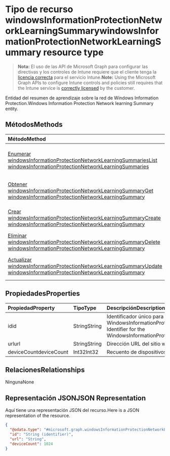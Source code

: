 # <a name="windowsinformationprotectionnetworklearningsummary-resource-type"></a><span data-ttu-id="fbba6-101">Tipo de recurso windowsInformationProtectionNetworkLearningSummary</span><span class="sxs-lookup"><span data-stu-id="fbba6-101">windowsInformationProtectionNetworkLearningSummary resource type</span></span>

> <span data-ttu-id="fbba6-102">**Nota:** El uso de las API de Microsoft Graph para configurar las directivas y los controles de Intune requiere que el cliente tenga la [licencia correcta](https://go.microsoft.com/fwlink/?linkid=839381) para el servicio Intune.</span><span class="sxs-lookup"><span data-stu-id="fbba6-102">**Note:** Using the Microsoft Graph APIs to configure Intune controls and policies still requires that the Intune service is [correctly licensed](https://go.microsoft.com/fwlink/?linkid=839381) by the customer.</span></span>

<span data-ttu-id="fbba6-103">Entidad del resumen de aprendizaje sobre la red de Windows Information Protection.</span><span class="sxs-lookup"><span data-stu-id="fbba6-103">Windows Information Protection Network learning Summary entity.</span></span>
## <a name="methods"></a><span data-ttu-id="fbba6-104">Métodos</span><span class="sxs-lookup"><span data-stu-id="fbba6-104">Methods</span></span>
|<span data-ttu-id="fbba6-105">Método</span><span class="sxs-lookup"><span data-stu-id="fbba6-105">Method</span></span>|<span data-ttu-id="fbba6-106">Tipo de valor devuelto</span><span class="sxs-lookup"><span data-stu-id="fbba6-106">Return Type</span></span>|<span data-ttu-id="fbba6-107">Descripción</span><span class="sxs-lookup"><span data-stu-id="fbba6-107">Description</span></span>|
|:---|:---|:---|
|[<span data-ttu-id="fbba6-108">Enumerar windowsInformationProtectionNetworkLearningSummaries</span><span class="sxs-lookup"><span data-stu-id="fbba6-108">List windowsInformationProtectionNetworkLearningSummaries</span></span>](../api/intune_wip_windowsinformationprotectionnetworklearningsummary_list.md)|<span data-ttu-id="fbba6-109">Colección [windowsInformationProtectionNetworkLearningSummary](../resources/intune_wip_windowsinformationprotectionnetworklearningsummary.md)</span><span class="sxs-lookup"><span data-stu-id="fbba6-109">[windowsInformationProtectionNetworkLearningSummary](../resources/intune_wip_windowsinformationprotectionnetworklearningsummary.md) collection</span></span>|<span data-ttu-id="fbba6-110">Enumere las propiedades y las relaciones de los objetos [windowsInformationProtectionNetworkLearningSummary](../resources/intune_wip_windowsinformationprotectionnetworklearningsummary.md).</span><span class="sxs-lookup"><span data-stu-id="fbba6-110">List properties and relationships of the [windowsInformationProtectionNetworkLearningSummary](../resources/intune_wip_windowsinformationprotectionnetworklearningsummary.md) objects.</span></span>|
|[<span data-ttu-id="fbba6-111">Obtener windowsInformationProtectionNetworkLearningSummary</span><span class="sxs-lookup"><span data-stu-id="fbba6-111">Get windowsInformationProtectionNetworkLearningSummary</span></span>](../api/intune_wip_windowsinformationprotectionnetworklearningsummary_get.md)|[<span data-ttu-id="fbba6-112">windowsInformationProtectionNetworkLearningSummary</span><span class="sxs-lookup"><span data-stu-id="fbba6-112">windowsInformationProtectionNetworkLearningSummary</span></span>](../resources/intune_wip_windowsinformationprotectionnetworklearningsummary.md)|<span data-ttu-id="fbba6-113">Lea las propiedades y las relaciones del objeto [windowsInformationProtectionNetworkLearningSummary](../resources/intune_wip_windowsinformationprotectionnetworklearningsummary.md).</span><span class="sxs-lookup"><span data-stu-id="fbba6-113">Read properties and relationships of the [windowsInformationProtectionNetworkLearningSummary](../resources/intune_wip_windowsinformationprotectionnetworklearningsummary.md) object.</span></span>|
|[<span data-ttu-id="fbba6-114">Crear windowsInformationProtectionNetworkLearningSummary</span><span class="sxs-lookup"><span data-stu-id="fbba6-114">Create windowsInformationProtectionNetworkLearningSummary</span></span>](../api/intune_wip_windowsinformationprotectionnetworklearningsummary_create.md)|[<span data-ttu-id="fbba6-115">windowsInformationProtectionNetworkLearningSummary</span><span class="sxs-lookup"><span data-stu-id="fbba6-115">windowsInformationProtectionNetworkLearningSummary</span></span>](../resources/intune_wip_windowsinformationprotectionnetworklearningsummary.md)|<span data-ttu-id="fbba6-116">Cree un objeto [windowsInformationProtectionNetworkLearningSummary](../resources/intune_wip_windowsinformationprotectionnetworklearningsummary.md).</span><span class="sxs-lookup"><span data-stu-id="fbba6-116">Create a new [windowsInformationProtectionNetworkLearningSummary](../resources/intune_wip_windowsinformationprotectionnetworklearningsummary.md) object.</span></span>|
|[<span data-ttu-id="fbba6-117">Eliminar windowsInformationProtectionNetworkLearningSummary</span><span class="sxs-lookup"><span data-stu-id="fbba6-117">Delete windowsInformationProtectionNetworkLearningSummary</span></span>](../api/intune_wip_windowsinformationprotectionnetworklearningsummary_delete.md)|<span data-ttu-id="fbba6-118">Ninguna</span><span class="sxs-lookup"><span data-stu-id="fbba6-118">None</span></span>|<span data-ttu-id="fbba6-119">Elimina un [windowsInformationProtectionNetworkLearningSummary](../resources/intune_wip_windowsinformationprotectionnetworklearningsummary.md).</span><span class="sxs-lookup"><span data-stu-id="fbba6-119">Deletes a [windowsInformationProtectionNetworkLearningSummary](../resources/intune_wip_windowsinformationprotectionnetworklearningsummary.md).</span></span>|
|[<span data-ttu-id="fbba6-120">Actualizar windowsInformationProtectionNetworkLearningSummary</span><span class="sxs-lookup"><span data-stu-id="fbba6-120">Update windowsInformationProtectionNetworkLearningSummary</span></span>](../api/intune_wip_windowsinformationprotectionnetworklearningsummary_update.md)|[<span data-ttu-id="fbba6-121">windowsInformationProtectionNetworkLearningSummary</span><span class="sxs-lookup"><span data-stu-id="fbba6-121">windowsInformationProtectionNetworkLearningSummary</span></span>](../resources/intune_wip_windowsinformationprotectionnetworklearningsummary.md)|<span data-ttu-id="fbba6-122">Actualice las propiedades de un objeto [windowsInformationProtectionNetworkLearningSummary](../resources/intune_wip_windowsinformationprotectionnetworklearningsummary.md).</span><span class="sxs-lookup"><span data-stu-id="fbba6-122">Update the properties of a [windowsInformationProtectionNetworkLearningSummary](../resources/intune_wip_windowsinformationprotectionnetworklearningsummary.md) object.</span></span>|

## <a name="properties"></a><span data-ttu-id="fbba6-123">Propiedades</span><span class="sxs-lookup"><span data-stu-id="fbba6-123">Properties</span></span>
|<span data-ttu-id="fbba6-124">Propiedad</span><span class="sxs-lookup"><span data-stu-id="fbba6-124">Property</span></span>|<span data-ttu-id="fbba6-125">Tipo</span><span class="sxs-lookup"><span data-stu-id="fbba6-125">Type</span></span>|<span data-ttu-id="fbba6-126">Descripción</span><span class="sxs-lookup"><span data-stu-id="fbba6-126">Description</span></span>|
|:---|:---|:---|
|<span data-ttu-id="fbba6-127">id</span><span class="sxs-lookup"><span data-stu-id="fbba6-127">id</span></span>|<span data-ttu-id="fbba6-128">String</span><span class="sxs-lookup"><span data-stu-id="fbba6-128">String</span></span>|<span data-ttu-id="fbba6-129">Identificador único para WindowsInformationProtectionNetworkLearningSummary.</span><span class="sxs-lookup"><span data-stu-id="fbba6-129">Unique Identifier for the WindowsInformationProtectionNetworkLearningSummary.</span></span>|
|<span data-ttu-id="fbba6-130">url</span><span class="sxs-lookup"><span data-stu-id="fbba6-130">url</span></span>|<span data-ttu-id="fbba6-131">String</span><span class="sxs-lookup"><span data-stu-id="fbba6-131">String</span></span>|<span data-ttu-id="fbba6-132">Dirección URL del sitio web</span><span class="sxs-lookup"><span data-stu-id="fbba6-132">Website url</span></span>|
|<span data-ttu-id="fbba6-133">deviceCount</span><span class="sxs-lookup"><span data-stu-id="fbba6-133">deviceCount</span></span>|<span data-ttu-id="fbba6-134">Int32</span><span class="sxs-lookup"><span data-stu-id="fbba6-134">Int32</span></span>|<span data-ttu-id="fbba6-135">Recuento de dispositivos</span><span class="sxs-lookup"><span data-stu-id="fbba6-135">Device Count</span></span>|

## <a name="relationships"></a><span data-ttu-id="fbba6-136">Relaciones</span><span class="sxs-lookup"><span data-stu-id="fbba6-136">Relationships</span></span>
<span data-ttu-id="fbba6-137">Ninguna</span><span class="sxs-lookup"><span data-stu-id="fbba6-137">None</span></span>
## <a name="json-representation"></a><span data-ttu-id="fbba6-138">Representación JSON</span><span class="sxs-lookup"><span data-stu-id="fbba6-138">JSON Representation</span></span>
<span data-ttu-id="fbba6-139">Aquí tiene una representación JSON del recurso.</span><span class="sxs-lookup"><span data-stu-id="fbba6-139">Here is a JSON representation of the resource.</span></span>
<!--{
  "blockType": "resource",
  "baseType": "microsoft.graph.entity",
  "keyProperty": "id",
  "@odata.type": "microsoft.graph.windowsInformationProtectionNetworkLearningSummary"
}-->
``` json
{
  "@odata.type": "#microsoft.graph.windowsInformationProtectionNetworkLearningSummary",
  "id": "String (identifier)",
  "url": "String",
  "deviceCount": 1024
}
```








